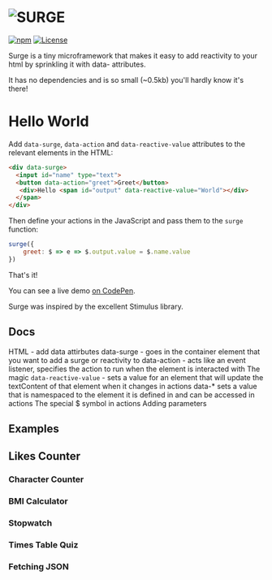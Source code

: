 #  ![SURGE](https://github.com/daz4126/surge/assets/16646/125e908c-5bcc-4819-ac27-17cff98770ba)
[![npm](https://img.shields.io/npm/v/@daz4126/surge?color=222222)](https://www.npmjs.com/package/@daz4126/surge)
[![License](https://img.shields.io/badge/License-Unlicense-222222)](#license)

Surge is a tiny microframework that makes it easy to add reactivity to your html by sprinkling it with data- attributes.

It has no dependencies and is so small (~0.5kb) you'll hardly know it's there!

# Hello World

Add `data-surge`, `data-action` and `data-reactive-value` attributes to the relevant elements in the HTML:

```html
<div data-surge>
  <input id="name" type="text">
  <button data-action="greet">Greet</button>
   <div>Hello <span id="output" data-reactive-value="World"></div>
  </span>
</div>
```

Then define your actions in the JavaScript and pass them to the `surge` function:

```javascript
surge({
    greet: $ => e => $.output.value = $.name.value
})
```
That's it!

You can see a live demo [on CodePen](https://codepen.io/daz4126/pen/oNOVVKJ).

Surge was inspired by the excellent Stimulus library.

## Docs

HTML - add data attirbutes
data-surge - goes in the container element that you want to add a surge or reactivity to
data-action - acts like an event listener, specifies the action to run when the element is interacted with
The magic `data-reactive-value` - sets a value for an element that will update the textContent of that element when it changes in actions
data-* sets a value that is namespaced to the element it is defined in and can be accessed in actions
The special $ symbol in actions
Adding parameters

## Examples

## Likes Counter

### Character Counter

### BMI Calculator

### Stopwatch

### Times Table Quiz

### Fetching JSON

